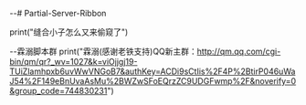 --# Partial-Server-Ribbon

print("缝合小子怎么又来偷窥了")

--霖溺脚本群
print("霖溺(感谢老铁支持)QQ新主群：http://qm.qq.com/cgi-bin/qm/qr?_wv=1027&k=viOjjgj19-TUiZlamhpxb6uvWwVNGoB7&authKey=ACDi9sCtIis%2F4P%2BtirP046uWaJ54%2F149eBnUvaAsMu%2BWZwSFoEQrzZC9UDGFwmp%2F&noverify=0&group_code=744830231")
